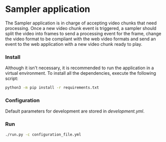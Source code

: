 # Sampler application
The Sampler application is in charge of accepting video chunks that need
processing. Once a new video chunk event is triggered, a sampler should
split the video into frames to send a processing event for the frame, 
change the video format to be compliant with the web video formats and
send an event to the web application with a new video chunk ready to
play.


### Install

Although it isn't necessary, it is recommended to run the application in a virtual environment.
To install all the dependencies, execute the following script: 

```bash
python3 -m pip install -r requirements.txt
```

### Configuration

Default parameters for development are stored in *development.yml*.

### Run

```bash
./run.py -c configuration_file.yml
```